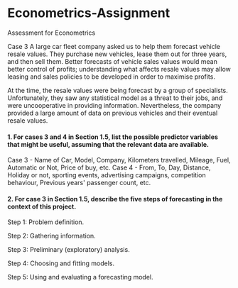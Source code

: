 # Econometrics-Assignment
Assessment for Econometrics


Case 3
A large car fleet company asked us to help them forecast vehicle resale values. They purchase new vehicles, lease them out for three years, and then sell them. Better forecasts of vehicle sales values would mean better control of profits; understanding what affects resale values may allow leasing and sales policies to be developed in order to maximise profits.

At the time, the resale values were being forecast by a group of specialists. Unfortunately, they saw any statistical model as a threat to their jobs, and were uncooperative in providing information. Nevertheless, the company provided a large amount of data on previous vehicles and their eventual resale values.



#### 1. For cases 3 and 4 in Section 1.5, list the possible predictor variables that might be useful, assuming that the relevant data are available.

Case 3 - Name of Car, Model, Company, Kilometers travelled, Mileage, Fuel, Automatic or Not, Price of buy, etc.
Case 4 - From, To, Day, Distance, Holiday or not,  sporting events, advertising campaigns, competition behaviour, Previous years' passenger count, etc.

#### 2. For case 3 in Section 1.5, describe the five steps of forecasting in the context of this project.

  Step 1: Problem definition.

  Step 2: Gathering information.

  Step 3: Preliminary (exploratory) analysis.

  Step 4: Choosing and fitting models.

  Step 5: Using and evaluating a forecasting model.
